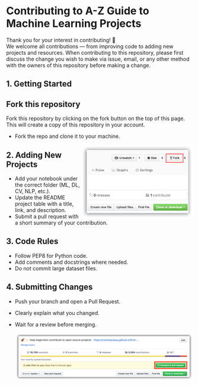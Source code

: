  # Contributing to A-Z Guide to Machine Learning Projects

Thank you for your interest in contributing! 🎉  
We welcome all contributions — from improving code to adding new projects and resources.
When contributing to this repository, please first discuss the change you wish to make via issue, email, or any other method with the owners of this repository before making a change.

## 1. Getting Started

## Fork this repository

Fork this repository by clicking on the fork button on the top of this page.
This will create a copy of this repository in your account.
- Fork the repo and clone it to your machine.

<img align="right" width="300" src="https://github.com/dr-mushtaq/Projects/blob/master/fork.png" alt="clone this repository" />


## 2. Adding New Projects
- Add your notebook under the correct folder (ML, DL, CV, NLP, etc.).
- Update the README project table with a title, link, and description.
- Submit a pull request with a short summary of your contribution.

## 3. Code Rules
- Follow PEP8 for Python code.
- Add comments and docstrings where needed.
- Do not commit large dataset files.

## 4. Submitting Changes
- Push your branch and open a Pull Request.
- Clearly explain what you changed.
- Wait for a review before merging.

  <img align="right" width="500" src="https://github.com/dr-mushtaq/Projects/blob/master/compare-and-pull.png" alt="clone this repository" />


